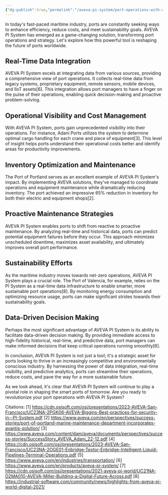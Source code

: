 ```yaml
---
{"dg-publish":true,"permalink":"/aveva-pi-system/port-operations-with-aveva-pi-system/","tags":["PISystem"]}
---
```


In today's fast-paced maritime industry, ports are constantly seeking ways to enhance efficiency, reduce costs, and meet sustainability goals. AVEVA PI System has emerged as a game-changing solution, transforming port operations and strategy. Let's explore how this powerful tool is reshaping the future of ports worldwide.

## Real-Time Data Integration

AVEVA PI System excels at integrating data from various sources, providing a comprehensive view of port operations. It collects real-time data from legacy systems, proprietary equipment, remote sensors, mobile devices, and IIoT assets[6]. This integration allows port managers to have a finger on the pulse of their operations, enabling quick decision-making and proactive problem-solving.

## Operational Visibility and Cost Management

With AVEVA PI System, ports gain unprecedented visibility into their operations. For instance, Adani Ports utilizes the system to determine optimal cargo handling for each crane and piece of equipment[3]. This level of insight helps ports understand their operational costs better and identify areas for productivity improvements.

## Inventory Optimization and Maintenance

The Port of Portland serves as an excellent example of AVEVA PI System's impact. By implementing AVEVA solutions, they've managed to coordinate operations and equipment maintenance while dramatically reducing inventory. The port achieved an impressive 65% reduction in inventory for both their electric and equipment shops[2].

## Proactive Maintenance Strategies

AVEVA PI System enables ports to shift from reactive to proactive maintenance. By analyzing real-time and historical data, ports can predict potential equipment failures before they occur. This approach minimizes unscheduled downtime, maximizes asset availability, and ultimately improves overall port performance.

## Sustainability Efforts

As the maritime industry moves towards net-zero operations, AVEVA PI System plays a crucial role. The Port of Valencia, for example, relies on the PI System as a real-time data infrastructure to enable smarter, more sustainable port operations[8]. By monitoring energy consumption and optimizing resource usage, ports can make significant strides towards their sustainability goals.

## Data-Driven Decision Making

Perhaps the most significant advantage of AVEVA PI System is its ability to facilitate data-driven decision making. By providing immediate access to high-fidelity historical, real-time, and predictive data, port managers can make informed decisions that keep critical operations running smoothly[6].

In conclusion, AVEVA PI System is not just a tool; it's a strategic asset for ports looking to thrive in an increasingly competitive and environmentally conscious industry. By harnessing the power of data integration, real-time visibility, and predictive analytics, ports can streamline their operations, reduce costs, and pave the way for a more sustainable future.

As we look ahead, it's clear that AVEVA PI System will continue to play a pivotal role in shaping the smart ports of tomorrow. Are you ready to revolutionize your port operations with AVEVA PI System?

Citations:
[1] https://cdn.osisoft.com/osi/presentations/2023-AVEVA-San-Francisco/UC23NA-2PGK06-AVEVA-Biggins-Best-practices-for-security-in--PI-System.pdf
[2] https://www.aveva.com/en/perspectives/success-stories/port-of-portland-marine-maintenance-department-incorporates-avantis-solution/
[3] https://www.aveva.com/content/dam/aveva/documents/perspectives/success-stories/SuccessStory_AVEVA_Adani_22-12.pdf
[4] https://cdn.osisoft.com/osi/presentations/2023-AVEVA-San-Francisco/UC23NA-2OGE01-Enbridge-Textor-Enbridge-Intelligent-Liquid-Pipelines-Terminal-Operations.pdf
[5] https://www.aveva.com/en/industries/transportation/
[6] https://www.aveva.com/en/products/aveva-pi-system/
[7] https://cdn.osisoft.com/osi/presentations/2021-aveva-pi-world/UC21NA-D2MA010-AVEVA-Miller-Building-a-Digital-Future-Across.pdf
[8] https://industrial-software.com/community/news/highlights-from-aveva-pi-world-digital-2021/